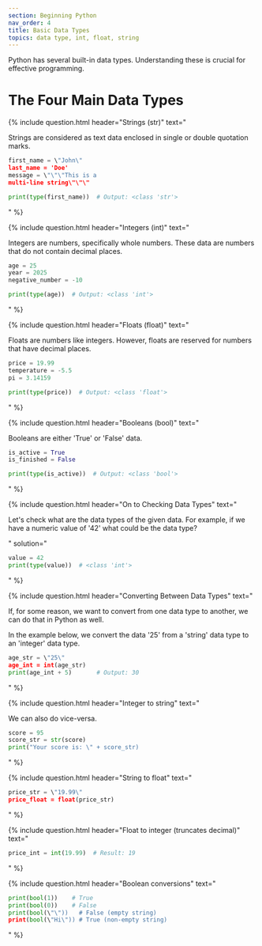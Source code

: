 ```yaml
---
section: Beginning Python
nav_order: 4
title: Basic Data Types
topics: data type, int, float, string
---
```


Python has several built-in data types. Understanding these is crucial for effective programming.

# **The Four Main Data Types**

{% include question.html header="Strings (str)" text="

Strings are considered as text data enclosed in single or double quotation marks.

```python
first_name = \"John\"
last_name = 'Doe'
message = \"\"\"This is a
multi-line string\"\"\"

print(type(first_name))  # Output: <class 'str'>
```
" %}

{% include question.html header="Integers (int)" text="

Integers are numbers, specifically whole numbers. These data are numbers that do not contain decimal places.

```python
age = 25
year = 2025
negative_number = -10

print(type(age))  # Output: <class 'int'>
```
" %}

{% include question.html header="Floats (float)" text="

Floats are numbers like integers. However, floats are reserved for numbers that have decimal places.

```python
price = 19.99
temperature = -5.5
pi = 3.14159

print(type(price))  # Output: <class 'float'>
```
" %}

{% include question.html header="Booleans (bool)" text="

Booleans are either 'True' or 'False' data.

```python
is_active = True
is_finished = False

print(type(is_active))  # Output: <class 'bool'>
```
" %}

{% include question.html header="On to Checking Data Types" text="

Let's check what are the data types of the given data. For example, if we have a numeric value of '42' what could be the data type?

" solution="
```python
value = 42
print(type(value))  # <class 'int'>
```
" %}

{% include question.html header="Converting Between Data Types" text="

If, for some reason, we want to convert from one data type to another, we can do that in Python as well.

In the example below, we convert the data '25' from a 'string' data type to an 'integer' data type.

```python
age_str = \"25\"
age_int = int(age_str)
print(age_int + 5)       # Output: 30
```
" %}

{% include question.html header="Integer to string" text="

We can also do vice-versa.

```python
score = 95
score_str = str(score)
print("Your score is: \" + score_str)
```
" %}

{% include question.html header="String to float" text="
```python
price_str = \"19.99\"
price_float = float(price_str)
```
" %}

{% include question.html header="Float to integer (truncates decimal)" text="
```python
price_int = int(19.99)  # Result: 19
```
" %}

{% include question.html header="Boolean conversions" text="
```python
print(bool(1))    # True
print(bool(0))    # False
print(bool(\"\"))   # False (empty string)
print(bool(\"Hi\")) # True (non-empty string)
```
" %}
